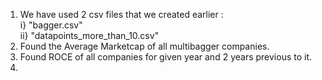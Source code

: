 

1. We have used 2 csv files that we created earlier : </br>
                                     i}  "bagger.csv"</br>
                                     ii} "datapoints_more_than_10.csv"
2. Found the Average Marketcap of all multibagger companies.
3. Found ROCE of all companies for given year and 2 years previous to it.
4.  
